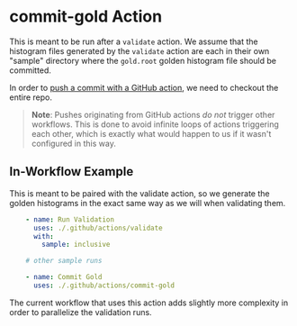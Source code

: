 # commit-gold Action

This is meant to be run after a `validate` action. 
We assume that the histogram files generated by the `validate` action
are each in their own "sample" directory where the `gold.root`
golden histogram file should be committed.

In order to [push a commit with a GitHub action](https://github.com/actions/checkout#Push-a-commit-using-the-built-in-token),
we need to checkout the entire repo.

> **Note**: Pushes originating from GitHub actions _do not_ trigger other workflows.
> This is done to avoid infinite loops of actions triggering each other,
> which is exactly what would happen to us if it wasn't configured in this way.

## In-Workflow Example

This is meant to be paired with the validate action, 
so we generate the golden histograms in the exact same way as we will when validating them.

```yaml
    - name: Run Validation
      uses: ./.github/actions/validate
      with:
        sample: inclusive

    # other sample runs

    - name: Commit Gold
      uses: ./.github/actions/commit-gold
```

The current workflow that uses this action adds slightly more complexity in order to parallelize the validation runs.
